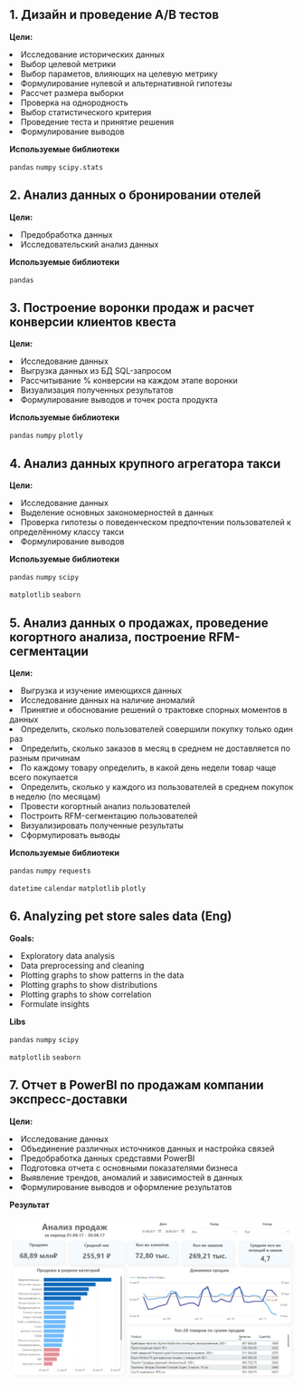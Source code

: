 ## 1. **Дизайн и проведение A/B тестов**

**Цели:**
<li>
Исследование исторических данных
<li>
Выбор целевой метрики
<li>
Выбор параметов, влияющих на целевую метрику
<li>
Формулирование нулевой и альтернативной гипотезы
<li>
Рассчет размера выборки
<li>
Проверка на однородность
<li>
Выбор статистического критерия
<li>
Проведение теста и принятие решения
<li>
Формулирование выводов

**Используемые библиотеки**

`pandas` `numpy` `scipy.stats`


## 2. **Анализ данных о бронировании отелей**

**Цели:**
<li>
Предобработка данных
<li>
Исследовательский анализ данных

**Используемые библиотеки**

`pandas`

## 3. **Построение воронки продаж и расчет конверсии клиентов квеста**

**Цели:**
<li>
Исследование данных
<li>
Выгрузка данных из БД SQL-запросом
<li>
Рассчитывание % конверсии на каждом этапе воронки
<li>
Визуализация полученных результатов
<li>
Формулирование выводов и точек роста продукта

**Используемые библиотеки**

`pandas`  `numpy` `plotly`

## 4. **Анализ данных крупного агрегатора такси**

**Цели:**
<li>
Исследование данных
<li>
Выделение основных закономерностей в данных
<li>
Проверка гипотезы о поведенческом предпочтении пользователей к определённому классу такси
<li>
Формулирование выводов

**Используемые библиотеки**

`pandas`  `numpy` `scipy`
  
`matplotlib` `seaborn`

## 5. **Анализ данных о продажах, проведение когортного анализа, построение RFM-сегментации**

**Цели:**
<li>
Выгрузка и изучение имеющихся данных
<li>
Исследование данных на наличие аномалий
<li>
Принятие и обоснование решений о трактовке спорных моментов в данных
<li>
Определить, сколько пользователей совершили покупку только один раз
<li>
Определить, сколько заказов в месяц в среднем не доставляется по разным причинам 
<li>
По каждому товару определить, в какой день недели товар чаще всего покупается
<li>
Определить, сколько у каждого из пользователей в среднем покупок в неделю (по месяцам)
<li>
Провести когортный анализ пользователей
<li>
Построить RFM-сегментацию пользователей
<li>
Визуализировать полученные результаты
<li>
Сформулировать выводы

**Используемые библиотеки**

`pandas` `numpy` `requests` 

`datetime` `calendar` `matplotlib` `plotly`

## 6. **Analyzing pet store sales data (Eng)**

**Goals:**
<li>
Exploratory data analysis
<li>
Data preprocessing and cleaning
<li>
Plotting graphs to show patterns in the data
<li>
Plotting graphs to show distributions
<li>
Plotting graphs to show correlation
<li>
Formulate insights

**Libs**

`pandas`  `numpy` `scipy`
  
`matplotlib` `seaborn`

## 7. **Отчет в PowerBI по продажам компании экспресс-доставки**

**Цели:**
<li>
Исследование данных
<li>
Объединение различных источников данных и настройка связей
<li>
Предобработка данных средставми PowerBI
<li>
Подготовка отчета с основными показателями бизнеса
<li>
Выявление трендов, аномалий и зависимостей в данных
<li>
Формулирование выводов и оформление результатов
  
**Результат**

![Результат](https://github.com/Seeingin/Data_Analyst_Portfolio/blob/main/PowerBI_dashboard_e-grocery_store/Pics/dasbord_e_groccery1.jpg)
